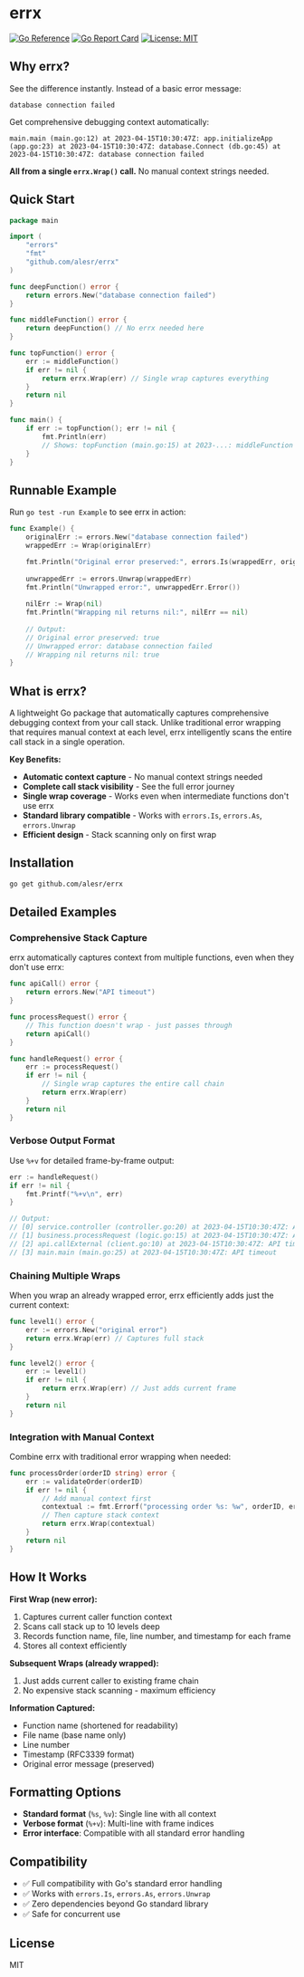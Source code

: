 # errx

[![Go Reference](https://pkg.go.dev/badge/github.com/alesr/errx.svg)](https://pkg.go.dev/github.com/alesr/errx)
[![Go Report Card](https://goreportcard.com/badge/github.com/alesr/errx)](https://goreportcard.com/report/github.com/alesr/errx)
[![License: MIT](https://img.shields.io/badge/License-MIT-yellow.svg)](https://opensource.org/licenses/MIT)

## Why errx?

See the difference instantly. Instead of a basic error message:

```
database connection failed
```

Get comprehensive debugging context automatically:

```
main.main (main.go:12) at 2023-04-15T10:30:47Z: app.initializeApp (app.go:23) at 2023-04-15T10:30:47Z: database.Connect (db.go:45) at 2023-04-15T10:30:47Z: database connection failed
```

**All from a single `errx.Wrap()` call.** No manual context strings needed.

## Quick Start

```go
package main

import (
    "errors"
    "fmt"
    "github.com/alesr/errx"
)

func deepFunction() error {
    return errors.New("database connection failed")
}

func middleFunction() error {
    return deepFunction() // No errx needed here
}

func topFunction() error {
    err := middleFunction()
    if err != nil {
        return errx.Wrap(err) // Single wrap captures everything
    }
    return nil
}

func main() {
    if err := topFunction(); err != nil {
        fmt.Println(err)
        // Shows: topFunction (main.go:15) at 2023-...: middleFunction (main.go:11) at 2023-...: deepFunction (main.go:7) at 2023-...: database connection failed
    }
}
```

## Runnable Example

Run `go test -run Example` to see errx in action:

```go
func Example() {
    originalErr := errors.New("database connection failed")
    wrappedErr := Wrap(originalErr)

    fmt.Println("Original error preserved:", errors.Is(wrappedErr, originalErr))
    
    unwrappedErr := errors.Unwrap(wrappedErr)
    fmt.Println("Unwrapped error:", unwrappedErr.Error())
    
    nilErr := Wrap(nil)
    fmt.Println("Wrapping nil returns nil:", nilErr == nil)
    
    // Output:
    // Original error preserved: true
    // Unwrapped error: database connection failed
    // Wrapping nil returns nil: true
}
```

## What is errx?

A lightweight Go package that automatically captures comprehensive debugging context from your call stack. Unlike traditional error wrapping that requires manual context at each level, errx intelligently scans the entire call stack in a single operation.

**Key Benefits:**
- **Automatic context capture** - No manual context strings needed
- **Complete call stack visibility** - See the full error journey  
- **Single wrap coverage** - Works even when intermediate functions don't use errx
- **Standard library compatible** - Works with `errors.Is`, `errors.As`, `errors.Unwrap`
- **Efficient design** - Stack scanning only on first wrap

## Installation

```bash
go get github.com/alesr/errx
```

## Detailed Examples

### Comprehensive Stack Capture

errx automatically captures context from multiple functions, even when they don't use errx:

```go
func apiCall() error {
    return errors.New("API timeout")
}

func processRequest() error {
    // This function doesn't wrap - just passes through
    return apiCall()
}

func handleRequest() error {
    err := processRequest()
    if err != nil {
        // Single wrap captures the entire call chain
        return errx.Wrap(err)
    }
    return nil
}
```

### Verbose Output Format

Use `%+v` for detailed frame-by-frame output:

```go
err := handleRequest()
if err != nil {
    fmt.Printf("%+v\n", err)
}

// Output:
// [0] service.controller (controller.go:20) at 2023-04-15T10:30:47Z: API timeout
// [1] business.processRequest (logic.go:15) at 2023-04-15T10:30:47Z: API timeout
// [2] api.callExternal (client.go:10) at 2023-04-15T10:30:47Z: API timeout
// [3] main.main (main.go:25) at 2023-04-15T10:30:47Z: API timeout
```

### Chaining Multiple Wraps

When you wrap an already wrapped error, errx efficiently adds just the current context:

```go
func level1() error {
    err := errors.New("original error")
    return errx.Wrap(err) // Captures full stack
}

func level2() error {
    err := level1()
    if err != nil {
        return errx.Wrap(err) // Just adds current frame
    }
    return nil
}
```

### Integration with Manual Context

Combine errx with traditional error wrapping when needed:

```go
func processOrder(orderID string) error {
    err := validateOrder(orderID)
    if err != nil {
        // Add manual context first
        contextual := fmt.Errorf("processing order %s: %w", orderID, err)
        // Then capture stack context
        return errx.Wrap(contextual)
    }
    return nil
}
```

## How It Works

**First Wrap (new error):**
1. Captures current caller function context
2. Scans call stack up to 10 levels deep
3. Records function name, file, line number, and timestamp for each frame
4. Stores all context efficiently

**Subsequent Wraps (already wrapped):**
1. Just adds current caller to existing frame chain
2. No expensive stack scanning - maximum efficiency

**Information Captured:**
- Function name (shortened for readability)
- File name (base name only)
- Line number
- Timestamp (RFC3339 format)
- Original error message (preserved)

## Formatting Options

- **Standard format** (`%s`, `%v`): Single line with all context
- **Verbose format** (`%+v`): Multi-line with frame indices
- **Error interface**: Compatible with all standard error handling

## Compatibility

- ✅ Full compatibility with Go's standard error handling
- ✅ Works with `errors.Is`, `errors.As`, `errors.Unwrap`
- ✅ Zero dependencies beyond Go standard library
- ✅ Safe for concurrent use

## License

MIT